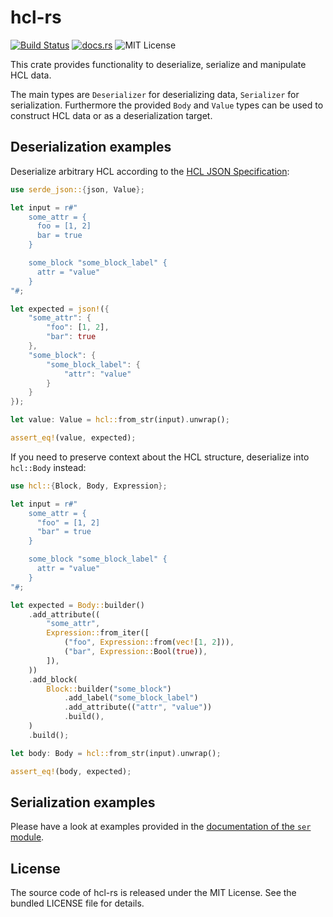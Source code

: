 # hcl-rs

[![Build Status](https://github.com/martinohmann/hcl-rs/workflows/ci/badge.svg)](https://github.com/martinohmann/hcl-rs/actions?query=workflow%3Aci)
[![docs.rs](https://img.shields.io/docsrs/hcl-rs)](https://docs.rs/hcl-rs)
![MIT License](https://img.shields.io/github/license/martinohmann/hcl-rs?color=blue)

This crate provides functionality to deserialize, serialize and manipulate HCL data.

The main types are `Deserializer` for deserializing data, `Serializer` for
serialization. Furthermore the provided `Body` and `Value` types can be used to
construct HCL data or as a deserialization target.

## Deserialization examples

Deserialize arbitrary HCL according to the [HCL JSON
Specification](https://github.com/hashicorp/hcl/blob/main/json/spec.md):

```rust
use serde_json::{json, Value};

let input = r#"
    some_attr = {
      foo = [1, 2]
      bar = true
    }

    some_block "some_block_label" {
      attr = "value"
    }
"#;

let expected = json!({
    "some_attr": {
        "foo": [1, 2],
        "bar": true
    },
    "some_block": {
        "some_block_label": {
            "attr": "value"
        }
    }
});

let value: Value = hcl::from_str(input).unwrap();

assert_eq!(value, expected);
```

If you need to preserve context about the HCL structure, deserialize into
`hcl::Body` instead:

```rust
use hcl::{Block, Body, Expression};

let input = r#"
    some_attr = {
      "foo" = [1, 2]
      "bar" = true
    }

    some_block "some_block_label" {
      attr = "value"
    }
"#;

let expected = Body::builder()
    .add_attribute((
        "some_attr",
        Expression::from_iter([
            ("foo", Expression::from(vec![1, 2])),
            ("bar", Expression::Bool(true)),
        ]),
    ))
    .add_block(
        Block::builder("some_block")
            .add_label("some_block_label")
            .add_attribute(("attr", "value"))
            .build(),
    )
    .build();

let body: Body = hcl::from_str(input).unwrap();

assert_eq!(body, expected);
```

## Serialization examples

Please have a look at examples provided in the [documentation of the `ser` module](https://docs.rs/hcl-rs/latest/hcl/ser/index.html).

## License

The source code of hcl-rs is released under the MIT License. See the bundled
LICENSE file for details.
